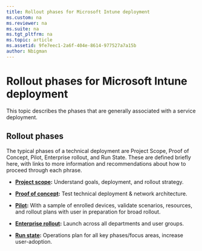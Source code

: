 ```yaml
---
title: Rollout phases for Microsoft Intune deployment
ms.custom: na
ms.reviewer: na
ms.suite: na
ms.tgt_pltfrm: na
ms.topic: article
ms.assetid: 9fe7eec1-2a6f-404e-8614-977527a7a15b
author: Nbigman
---
```

# Rollout phases for Microsoft Intune deployment
This topic describes the phases that are generally associated with a service deployment.

## Rollout phases
The typical phases of a technical deployment are Project Scope, Proof of Concept, Pilot, Enterprise rollout, and Run State. These are defined briefly here, with links to more information and recommendations about how to proceed through each phrase.

-   **[Project scope](../Topic/Project_scope.md):** Understand goals, deployment, and rollout strategy.

-   **[Proof of concept](../Topic/Proof_of_concept.md):** Test technical deployment &amp; network architecture.

-   **[Pilot](../Topic/Pilot.md):** With a sample of enrolled devices, validate scenarios, resources, and rollout plans with user in preparation for broad rollout.

-   **[Enterprise rollout](../Topic/Enterprise_rollout.md):** Launch across all departments and user groups.

-   **[Run state](../Topic/Run_state.md):** Operations plan for all key phases/focus areas, increase user-adoption.


